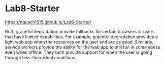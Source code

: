 # Lab8-Starter

https://nquach1515.github.io/Lab8-Starter/

Both graceful degradation provide fallbacks for certain browsers or users that have limited capabilities. For example, graceful degradation provides a light web app when the resources on the user end are as good. Similarly, service workers provide the ability for the web app to still run in some sense even when offline. They both provide support for when the user is going through less-than-ideal conditions.
